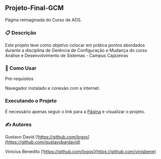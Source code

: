 ## Projeto-Final-GCM

Página reimaginada do Curso de ADS.

### 📋 Descrição

Este projeto teve como objetivo colocar em prática pontos abordados durante a disciplina de Gerência de Configuração e Mudança do curso Análise e Desenvolvimento de Sistemas - Campus Cajazeiras

### 🚀 Como Usar
Pré-requisitos

Navegador instalado e conexão com a internet. 

### Executando o Projeto

É necessário apenas seguir o link para a [Página](https://altamira-gcm.github.io/Projeto-Final-GCM/paginaprincipal.html) e visualizar o projeto.

### ✍️ Autores

Gustavo David
[!https://github.com/logos](https://github.com/gustavobardavid)

Vinicius Benedito
[!https://github.com/logos](https://github.com/vinisbene)
